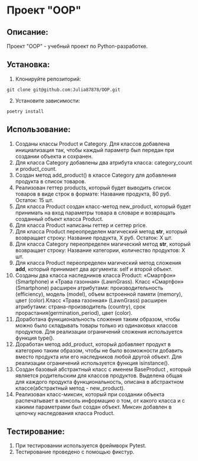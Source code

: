 # Проект "OOP"

## Описание:
Проект "OOP" - учебный проект по Python-разработке.

## Установка:

1. Клонируйте репозиторий:
```
git clone git@github.com:Julia87878/OOP.git
```
2. Установите зависимости:
```
poetry install
```

## Использование:

1. Созданы классы Product и Category. Для классов добавлена инициализация так, чтобы каждый параметр 
был передан при создании объекта и сохранен.
2. Для класса Category добавлены два атрибута класса: category_count 
и product_count.
3. Создан метод add_product() в классе Category для добавления продукта в список товаров.
4. Реализован геттер products, который будет выводить список товаров в виде строк в формате:
Название продукта, 80 руб. Остаток: 15 шт.
5. Для класса Product создан класс-метод new_product, который будет принимать на вход параметры товара в словаре
и возвращать созданный объект класса Product.
6. Для класса Product написаны геттер и сеттер price.
7. Для класса Product переопределен магический метод __str__, который возвращает строку: 
   Название продукта, X руб. Остаток: X шт.
8. Для класса Category переопределен магический метод __str__, который возвращает строку: 
Название категории, количество продуктов: X шт.
9. Для класса Product переопределен магический метод сложения __add__, который принимает два аргумента: 
self и второй объект.
10. Созданы два класса наследников класса Product: «Смартфон» (Smartphone) и «Трава газонная» (LawnGrass).
Класс «Смартфон» (Smartphone) расширен атрибутами: производительность (efficiency), модель (model), объем
встроенной памяти (memory), цвет (color).Класс «Трава газонная» (LawnGrass) расширен атрибутами: страна-производитель
(country), срок прорастания(germination_period), цвет (color). 
11. Доработана функциональность сложения таким образом, чтобы можно было складывать товары только из одинаковых
классов продуктов. Для реализации ограничений сложения используется функция type().
12. Доработан метод add_product, который добавляет продукт в категорию таким образом, чтобы не было возможности
добавить вместо продукта или его наследников любой другой объект. Для реализации ограничений используется функция 
isinstance().
13. Создан базовый абстрактный класс с именем BaseProduct , который является родительским для классов продуктов.
Выделена общая для каждого продукта функциональность, описана в абстрактном классе(абстрактный метод - new_product).
14. Реализован класс-миксин, который при создании объекта распечатывает в консоль информацию о том, от какого класса 
и с какими параметрами был создан объект. Миксин добавлен в цепочку наследования класса Product.

## Тестирование:

1. При тестировании используется фреймворк Pytest.
2. Тестирование проведено с помощью фикстур.
